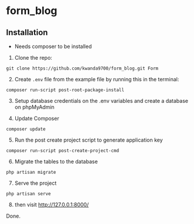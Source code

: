 # form_blog

## Installation

* Needs composer to be installed

1) Clone the repo:
```
git clone https://github.com/kwanda9700/form_blog.git Form
```

2) Create `.env` file from the example file by running this in the terminal:
```
composer run-script post-root-package-install
```

3) Setup database credentials on the .env variables and create a database on phpMyAdmin

4) Update Composer
``` 
composer update
```

5) Run the post create project script to generate application key
```
composer run-script post-create-project-cmd
```

6) Migrate the tables to the database
```
php artisan migrate
```

7) Serve the project
```
php artisan serve
```

8) then visit http://127.0.0.1:8000/

Done.
